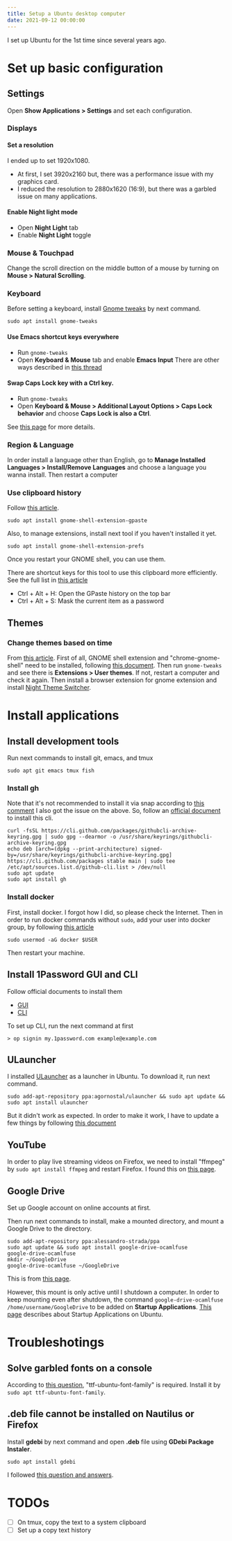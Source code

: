 ```yaml
---
title: Setup a Ubuntu desktop computer
date: 2021-09-12 00:00:00
---
```


I set up Ubuntu for the 1st time since several years ago.

Set up basic configuration
===

Settings
---
Open **Show Applications > Settings** and set each configuration.

### Displays
#### Set a resolution
I ended up to set 1920x1080.
- At first, I set 3920x2160 but, there was a performance issue with my graphics card.
- I reduced the resolution to 2880x1620 (16:9), but there was a garbled issue on many applications.

#### Enable Night light mode
* Open **Night Light** tab
* Enable **Night Light** toggle

### Mouse & Touchpad
Change the scroll direction on the middle button of a mouse by turning on **Mouse > Natural Scrolling**.

### Keyboard
Before setting a keyboard, install [Gnome tweaks](https://wiki.gnome.org/action/show/Apps/Tweaks?action=show&redirect=Apps%2FGnomeTweakTool) by next command.
```
sudo apt install gnome-tweaks
```

#### Use Emacs shortcut keys everywhere
* Run `gnome-tweaks`
* Open **Keyboard & Mouse** tab and enable **Emacs Input**
There are other ways described in [this thread](https://www.reddit.com/r/emacs/comments/c22ff1/gtk_4_support_for_key_themes_does_not_affect/)

#### Swap Caps Lock key with a Ctrl key.
* Run `gnome-tweaks`
* Open **Keyboard & Mouse > Additional Layout Options > Caps Lock behavior** and choose **Caps Lock is also a Ctrl**.

See [this page](https://askubuntu.com/questions/33774/how-do-i-remap-the-caps-lock-and-ctrl-keys) for more details.


### Region & Language
In order install a language other than English, go to **Manage Installed Languages > Install/Remove Languages** and choose a language you wanna install.
Then restart a computer


### Use clipboard history
Follow [this article](https://ubuntuhandbook.org/index.php/2021/10/access-copy-paste-history-ubuntu-gpaste/).

```
sudo apt install gnome-shell-extension-gpaste
```
Also, to manage extensions, install next tool if you haven't installed it yet.

```
sudo apt install gnome-shell-extension-prefs
```

Once you restart your GNOME shell, you can use them.

There are shortcut keys for this tool to use this clipboard more efficiently.
See the full list in [this article](https://www.linuxuprising.com/2018/08/gpaste-is-great-clipboard-manager-for.html)

* Ctrl + Alt + H: Open the GPaste history on the top bar
* Ctrl + Alt + S: Mask the current item as a password

Themes
---

### Change themes based on time
From [this article](https://www.linuxuprising.com/2019/11/change-gtk-theme-to-dark-variant-when.html).
First of all, GNOME shell extension and "chrome-gnome-shell" need to be installed, following [this document](https://itsfoss.com/gnome-shell-extensions/).
Then run `gnome-tweaks` and see there is **Extensions > User themes**.
If not, restart a computer and check it again.
Then install a browser extension for gnome extension and install [Night Theme Switcher](https://extensions.gnome.org/extension/2236/night-theme-switcher/).


Install applications
===

Install development tools
---
Run next commands to install git, emacs, and tmux
```
sudo apt git emacs tmux fish
```

### Install gh
Note that it's not recommended to install it via snap according to [this comment](https://github.com/cli/cli/issues/3185#issuecomment-797596234)
I also got the issue on the above.
So, follow an [official document](https://github.com/cli/cli/blob/trunk/docs/install_linux.md) to install this cli.
```
curl -fsSL https://cli.github.com/packages/githubcli-archive-keyring.gpg | sudo gpg --dearmor -o /usr/share/keyrings/githubcli-archive-keyring.gpg
echo deb [arch=(dpkg --print-architecture) signed-by=/usr/share/keyrings/githubcli-archive-keyring.gpg] https://cli.github.com/packages stable main | sudo tee /etc/apt/sources.list.d/github-cli.list > /dev/null
sudo apt update
sudo apt install gh
```

### Install docker

First, install docker. I forgot how I did, so please check the Internet.
Then in order to run docker commands without `sudo`, add your user into docker group, by following [this article](https://www.cloudsavvyit.com/10623/how-to-install-docker-and-docker-compose-on-linux/)

```
sudo usermod -aG docker $USER
```

Then restart your machine.


Install 1Password GUI and CLI
---

Follow official documents to install them
* [GUI](https://support.1password.com/install-linux/)
* [CLI](https://1password.com/downloads/command-line/)

To set up CLI, run the next command at first
```
> op signin my.1password.com example@example.com
```

ULauncher
---
I installed [ULauncher](https://ulauncher.io/) as a launcher in Ubuntu.
To download it, run next command.
```
sudo add-apt-repository ppa:agornostal/ulauncher && sudo apt update && sudo apt install ulauncher
```

But it didn't work as expected.
In order to make it work, I have to update a few things by following [this document](https://github.com/Ulauncher/Ulauncher/wiki/Hotkey-In-Wayland)


YouTube
---
In order to play live streaming videos on Firefox, we need to install "ffmpeg" by `sudo apt install ffmpeg` and restart Firefox.
I found this on [this page](https://askubuntu.com/questions/1298248/cant-play-live-youtube-videos-on-ubuntu-20-04).

Google Drive
---

Set up Google account on online accounts at first.

Then run next commands to install, make a mounted directory, and mount a Google Drive to the directory.

```
sudo add-apt-repository ppa:alessandro-strada/ppa
sudo apt update && sudo apt install google-drive-ocamlfuse
google-drive-ocamlfuse
mkdir ~/GoogleDrive
google-drive-ocamlfuse ~/GoogleDrive
```
This is from [this page](https://linuxhint.com/google_drive_installation_ubuntu/).

However, this mount is only active until I shutdown a computer.
In order to keep mounting even after shutdown, the command `google-drive-ocamlfuse /home/username/GoogleDrive` to be added on **Startup Applications**.
[This page](https://www.fosslinux.com/500/how-to-add-auto-startup-applications-in-ubuntu-16-04.htm) describes about Startup Applications on Ubuntu.


Troubleshotings
===

Solve garbled fonts on a console
---
According to [this question](https://askubuntu.com/questions/72023/why-are-letters-overlapping-in-the-terminal), "ttf-ubuntu-font-family" is required.
Install it by `sudo apt ttf-ubuntu-font-family`.

.deb file cannot be installed on Nautilus or Firefox
---

Install **gdebi** by next command and open **.deb** file using **GDebi Package Instaler**.
```
sudo apt install gdebi
```

I followed [this question and answers](https://askubuntu.com/questions/1232868/problem-installing-deb-in-software-install-ubuntu-20-04).


TODOs
===

- [ ] On tmux, copy the text to a system clipboard
- [ ] Set up a copy text history
